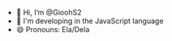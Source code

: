- 👋 Hi, I’m @GioohS2
- 🌱 I'm developing in the JavaScript language
- 😄 Pronouns: Ela/Dela

<!---
GioohS2/GioohS2 is a ✨ special ✨ repository because its `README.md` (this file) appears on your GitHub profile.
You can click the Preview link to take a look at your changes.
--->
